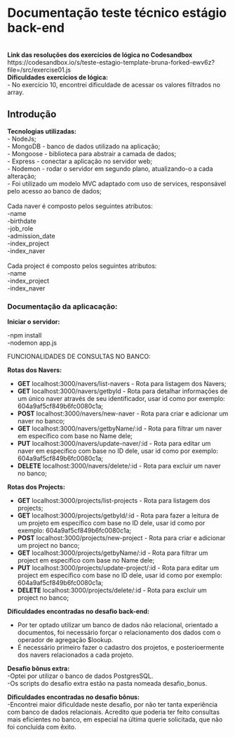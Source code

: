 
<h1>Documentação teste técnico estágio back-end </h1>

<br>
<strong>Link das resoluções dos exercícios de lógica no Codesandbox</strong><br>
<href>https://codesandbox.io/s/teste-estagio-template-bruna-forked-ewv6z?file=/src/exercise01.js</href><br>
<strong>Dificuldades exercícios de lógica:</strong><br>
- No exercício 10, encontrei dificuldade de acessar os valores filtrados no array.<br>

<h2>Introdução</strong></h2>
<strong>Tecnologias utilizadas: </strong><br>
- NodeJs;<br>
- MongoDB - banco de dados utilizado na aplicação;<br>
- Mongoose - biblioteca para abstrair a camada de dados;<br>
- Express - conectar a aplicação no servidor web;<br>
- Nodemon - rodar o servidor em segundo plano, atualizando-o a cada alteração;<br>
- Foi utilizado um modelo MVC adaptado com uso de services, responsável pelo acesso ao banco de dados;<br>
<br>
Cada naver é composto pelos seguintes atributos:<br>
-name <br>
-birthdate<br>
-job_role<br>
-admission_date<br>
-index_project<br>
-index_naver<br>
<br>
Cada project é composto pelos seguintes atributos:
<br>
-name <br>
-index_project<br>
-index_naver<br>
<h3>Documentação da aplicacação:</h3>

<strong> Iniciar o servidor: </strong>

-npm install <br>
-nodemon app.js

 FUNCIONALIDADES DE CONSULTAS NO BANCO:

<strong> Rotas dos Navers:</strong>

- <strong>GET</strong> localhost:3000/navers/list-navers - Rota para listagem dos Navers;
- <strong>GET</strong> localhost:3000/navers/getbyId - Rota para detalhar informações de um único naver através de seu identificador, usar id como por exemplo: 604a9af5cf849b6fc0080c1a;
- <strong>POST</strong> localhost:3000/navers/new-naver - Rota para criar e adicionar um naver no banco;
- <strong>GET</strong> localhost:3000/navers/getbyName/:id - Rota para filtrar um naver em específico com base no Name dele;
- <strong>PUT</strong> localhost:3000/navers/update-naver/:id - Rota para editar um naver em específico com base no ID dele, usar id como por exemplo: 604a9af5cf849b6fc0080c1a;
- <strong>DELETE</strong> localhost:3000/navers/delete/:id - Rota para excluir um naver no banco;

<strong> Rotas dos Projects: </strong>

- <strong>GET</strong> localhost:3000/projects/list-projects - Rota para listagem dos projects;
- <strong>GET</strong> localhost:3000/projects/getbyId/:id - Rota para fazer a leitura de um projeto em específico com base no ID dele, usar id como por exemplo: 604a9af5cf849b6fc0080c1a;
- <strong>POST</strong> localhost:3000/projects/new-project - Rota para criar e adicionar um project no banco;
- <strong>GET</strong> localhost:3000/projects/getbyName/:id - Rota para filtrar um project em específico com base no Name dele;
- <strong>PUT</strong> localhost:3000/projects/update-project/:id - Rota para editar um project em específico com base no ID dele, usar id como por exemplo: 604a9af5cf849b6fc0080c1a;
- <strong>DELETE</strong> localhost:3000/projects/delete/:id - Rota para excluir um project no banco;


<strong>Dificuldades encontradas no desafio back-end:</strong><br>
- Por ter optado utilizar um banco de dados não relacional, orientado a documentos, foi necessário forçar o relacionamento dos dados com o operador de agregação $lookup.
- É necessário primeiro fazer o cadastro dos projetos, e posterioermente dos navers relacionados a cada projeto.<br>

<strong>Desafio bônus extra:</strong><br>
-Optei por utilizar o banco de dados PostgresSQL.<br>
-Os scripts do desafio extra estão na pasta nomeada desafio_bonus.<br>


<strong>Dificuldades encontradas no desafio bônus:</strong><br>
-Encontrei maior dificuldade neste desafio, por não ter tanta experiência com banco de dados relacionais. Acredito que poderia ter feito consultas mais eficientes no banco, em especial na última querie solicitada, que não foi concluída com êxito.
